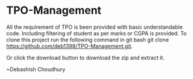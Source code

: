 # TPO-Management
All the requirement of TPO is been provided with basic understandable code. Including filtering of student as per marks or CGPA is provided.
To clone this project run the following command in git bash git clone https://github.com/deb1398/TPO-Management.git.

Or click the download button to download the zip and extract it.

~Debashish Choudhury

